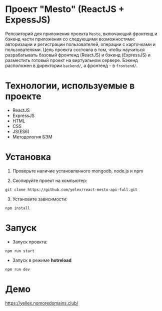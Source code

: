 # Проект "Mesto" (ReactJS + ExpessJS)
Репозиторий для приложения проекта `Mesto`, включающий фронтенд и бэкенд части приложения со следующими возможностями: авторизации и регистрации пользователей, операции с карточками и пользователями. 
Цель проекта состояла в том, чтобы научиться разрабатывать базовый фронтенд (ReactJS) и бэкенд (ExpressJS) и разместить готовый проект на виртуальном сервере. 
Бэкенд расположен в директории `backend/`, а фронтенд - в `frontend/`. 

# Технологии, используемые в проекте
* ReactJS
* ExpressJS
* HTML
* CSS
* JS(ES6)
* Методология БЭМ

# Установка
1. Проверьте наличие установленного mongodb, node.js и npm

2. Скопируйте проект на компьютер:

```
git clone https://github.com/yelex/react-mesto-api-full.git
```

3. Установите зависимости:
```
npm install
```

# Запуск

* Запуск проекта:
```
npm run start
```
* Запуск в режиме **hotreload**
```
npm run dev
```

# Демо
https://yellex.nomoredomains.club/
